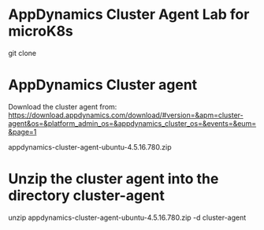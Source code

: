 # AppDynamics Cluster Agent Lab for microK8s


git clone

# AppDynamics Cluster agent

Download the cluster agent from: https://download.appdynamics.com/download/#version=&apm=cluster-agent&os=&platform_admin_os=&appdynamics_cluster_os=&events=&eum=&page=1

appdynamics-cluster-agent-ubuntu-4.5.16.780.zip

# Unzip the cluster agent into the directory cluster-agent

unzip appdynamics-cluster-agent-ubuntu-4.5.16.780.zip -d cluster-agent

